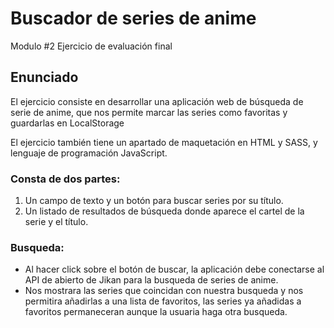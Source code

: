 

# Buscador de series de anime

Modulo #2 Ejercicio de evaluación final

## Enunciado

El ejercicio consiste en desarrollar una aplicación web de búsqueda de serie de anime, que nos permite marcar las series como favoritas y guardarlas en LocalStorage

El ejercicio también tiene un apartado de maquetación en HTML y SASS, y lenguaje de programación JavaScript.

### Consta de dos partes:

1. Un campo de texto y un botón para buscar series por su título.
2. Un listado de resultados de búsqueda donde aparece el cartel de la serie y el título.

### Busqueda:

- Al hacer click sobre el botón de buscar, la aplicación debe conectarse al API de abierto de Jikan para la busqueda de series de anime.
- Nos mostrara las series que coincidan con nuestra busqueda y nos permitira añadirlas a una lista de favoritos, las series ya añadidas a favoritos permaneceran aunque la usuaria haga otra busqueda.
